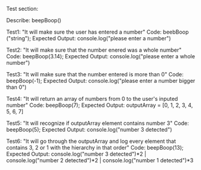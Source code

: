 Test section:

Describe: beepBoop()

Test1: "It will make sure the user has entered a number"
Code: beebBoop ("string");
Expected Output: console.log("please enter a number")

Test2: "It will make sure that the number enered was a whole number"
Code: beepBoop(3.14);
Expected Output: console.log("please enter a whole number")

Test3: "It will make sure that the number entered is more than 0"
Code: beepBoop(-1);
Expected Output: console.log("please enter a number bigger than 0")

Test4: "It will return an array of numbers from 0 to the user's inputed number"
Code: beepBoop(7);
Expected Output: outputArray = [0, 1, 2, 3, 4, 5, 6, 7]

Test5: "It will recognize if outputArray element contains number 3"
Code: beepBoop(5);
Expected Output: console.log("number 3 detected")

Test6: "It will go through the outputArray and log every element that contains 3, 2 or 1 with the hierarchy in that order"
Code: beepBoop(13);
Expected Output: console.log("number 3 detected")*2 | console.log("number 2 detected")*2 | console.log("number 1 detected")*3
